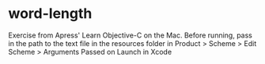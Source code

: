 # word-length
Exercise from Apress' Learn Objective-C on the Mac. Before running, pass in the path to the text file in the resources folder in Product > Scheme > Edit Scheme > Arguments Passed on Launch in Xcode
